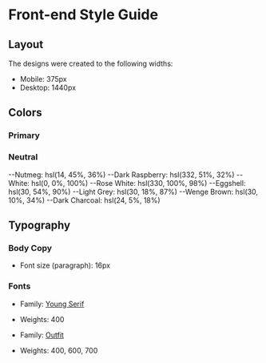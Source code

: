 # Front-end Style Guide

## Layout

The designs were created to the following widths:

- Mobile: 375px
- Desktop: 1440px

## Colors

### Primary
### Neutral

--Nutmeg: hsl(14, 45%, 36%)
--Dark Raspberry: hsl(332, 51%, 32%)
--White: hsl(0, 0%, 100%)
--Rose White: hsl(330, 100%, 98%)
--Eggshell: hsl(30, 54%, 90%)
--Light Grey: hsl(30, 18%, 87%)
--Wenge Brown: hsl(30, 10%, 34%)
--Dark Charcoal: hsl(24, 5%, 18%)

## Typography

### Body Copy

- Font size (paragraph): 16px

### Fonts

- Family: [Young Serif](https://fonts.google.com/specimen/Young+Serif)
- Weights: 400

- Family: [Outfit](https://fonts.google.com/specimen/Outfit)
- Weights: 400, 600, 700

